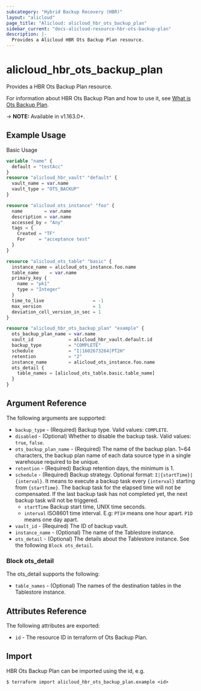 ```yaml
---
subcategory: "Hybrid Backup Recovery (HBR)"
layout: "alicloud"
page_title: "Alicloud: alicloud_hbr_ots_backup_plan"
sidebar_current: "docs-alicloud-resource-hbr-ots-backup-plan"
description: |-
  Provides a Alicloud HBR Ots Backup Plan resource.
---
```


# alicloud\_hbr\_ots\_backup\_plan

Provides a HBR Ots Backup Plan resource.

For information about HBR Ots Backup Plan and how to use it, see [What is Ots Backup Plan](https://www.alibabacloud.com/help/en/hybrid-backup-recovery/latest/overview).

-> **NOTE:** Available in v1.163.0+.

## Example Usage

Basic Usage

```terraform
variable "name" {
  default = "testAcc"
}
resource "alicloud_hbr_vault" "default" {
  vault_name = var.name
  vault_type = "OTS_BACKUP"
}

resource "alicloud_ots_instance" "foo" {
  name        = var.name
  description = var.name
  accessed_by = "Any"
  tags = {
    Created = "TF"
    For     = "acceptance test"
  }
}

resource "alicloud_ots_table" "basic" {
  instance_name = alicloud_ots_instance.foo.name
  table_name    = var.name
  primary_key {
    name = "pk1"
    type = "Integer"
  }
  time_to_live                  = -1
  max_version                   = 1
  deviation_cell_version_in_sec = 1
}

resource "alicloud_hbr_ots_backup_plan" "example" {
  ots_backup_plan_name = var.name
  vault_id             = alicloud_hbr_vault.default.id
  backup_type          = "COMPLETE"
  schedule             = "I|1602673264|PT2H"
  retention            = "2"
  instance_name        = alicloud_ots_instance.foo.name
  ots_detail {
    table_names = [alicloud_ots_table.basic.table_name]
  }
}
```

## Argument Reference

The following arguments are supported:

* `backup_type` - (Required) Backup type. Valid values: `COMPLETE`.
* `disabled` - (Optional) Whether to disable the backup task. Valid values: `true`, `false`.
* `ots_backup_plan_name` - (Required) The name of the backup plan. 1~64 characters, the backup plan name of each data source type in a single warehouse required to be unique.
* `retention` - (Required) Backup retention days, the minimum is 1.
* `schedule` - (Required) Backup strategy. Optional format: `I|{startTime}|{interval}`. It means to execute a backup task every `{interval}` starting from `{startTime}`. The backup task for the elapsed time will not be compensated. If the last backup task has not completed yet, the next backup task will not be triggered.
  - `startTime` Backup start time, UNIX time seconds.
  - `interval` ISO8601 time interval. E.g: `PT1H` means one hour apart. `P1D` means one day apart.
* `vault_id` - (Required) The ID of backup vault.
* `instance_name` - (Optional) The name of the Tablestore instance.
* `ots_detail` - (Optional) The details about the Tablestore instance. See the following `Block ots_detail`.



### Block ots_detail

The ots_detail supports the following:

* `table_names` - (Optional) The names of the destination tables in the Tablestore instance.



## Attributes Reference

The following attributes are exported:

* `id` - The resource ID in terraform of Ots Backup Plan.

## Import

HBR Ots Backup Plan can be imported using the id, e.g.

```
$ terraform import alicloud_hbr_ots_backup_plan.example <id>
```
